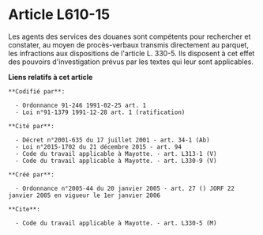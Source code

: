 # Article L610-15

Les agents des services des douanes sont compétents pour rechercher et constater, au moyen de procès-verbaux transmis
directement au parquet, les infractions aux dispositions de l'article L. 330-5. Ils disposent à cet effet des pouvoirs
d'investigation prévus par les textes qui leur sont applicables.

**Liens relatifs à cet article**

	**Codifié par**:

	  - Ordonnance 91-246 1991-02-25 art. 1
	  - Loi n°91-1379 1991-12-28 art. 1 (ratification)

	**Cité par**:

	  - Décret n°2001-635 du 17 juillet 2001 - art. 34-1 (Ab)
	  - Loi n°2015-1702 du 21 décembre 2015 - art. 94
	  - Code du travail applicable à Mayotte. - art. L313-1 (V)
	  - Code du travail applicable à Mayotte. - art. L330-9 (V)

	**Créé par**:

	  - Ordonnance n°2005-44 du 20 janvier 2005 - art. 27 () JORF 22 janvier 2005 en vigueur le 1er janvier 2006

	**Cite**:

	  - Code du travail applicable à Mayotte. - art. L330-5 (M)
